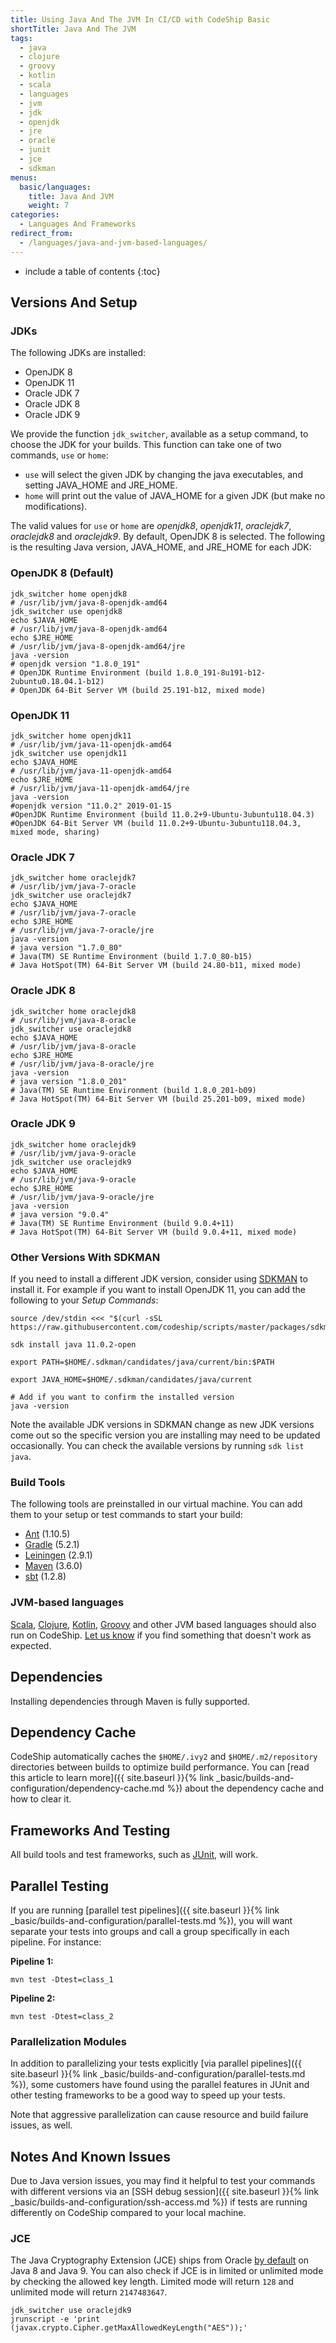 ```yaml
---
title: Using Java And The JVM In CI/CD with CodeShip Basic
shortTitle: Java And The JVM
tags:
  - java
  - clojure
  - groovy
  - kotlin
  - scala
  - languages
  - jvm
  - jdk
  - openjdk
  - jre
  - oracle
  - junit
  - jce
  - sdkman
menus:
  basic/languages:
    title: Java And JVM
    weight: 7
categories:
  - Languages And Frameworks
redirect_from:
  - /languages/java-and-jvm-based-languages/
---
```


* include a table of contents
{:toc}

## Versions And Setup

### JDKs

The following JDKs are installed:

* OpenJDK 8
* OpenJDK 11
* Oracle JDK 7
* Oracle JDK 8
* Oracle JDK 9

We provide the function `jdk_switcher`, available as a setup command, to choose the JDK for your builds.
This function can take one of two commands, `use` or `home`:

* `use` will select the given JDK by changing the java executables, and setting JAVA_HOME and JRE_HOME.
* `home` will print out the value of JAVA_HOME for a given JDK (but make no modifications).

The valid values for `use` or `home` are _openjdk8_, _openjdk11_, _oraclejdk7_, _oraclejdk8_ and _oraclejdk9_.
By default, OpenJDK 8 is selected. The following is the resulting Java version, JAVA_HOME, and JRE_HOME for each JDK:

### OpenJDK 8 (Default)

```shell
jdk_switcher home openjdk8
# /usr/lib/jvm/java-8-openjdk-amd64
jdk_switcher use openjdk8
echo $JAVA_HOME
# /usr/lib/jvm/java-8-openjdk-amd64
echo $JRE_HOME
# /usr/lib/jvm/java-8-openjdk-amd64/jre
java -version
# openjdk version "1.8.0_191"
# OpenJDK Runtime Environment (build 1.8.0_191-8u191-b12-2ubuntu0.18.04.1-b12)
# OpenJDK 64-Bit Server VM (build 25.191-b12, mixed mode)
```

### OpenJDK 11

```shell
jdk_switcher home openjdk11
# /usr/lib/jvm/java-11-openjdk-amd64
jdk_switcher use openjdk11
echo $JAVA_HOME
# /usr/lib/jvm/java-11-openjdk-amd64
echo $JRE_HOME
# /usr/lib/jvm/java-11-openjdk-amd64/jre
java -version
#openjdk version "11.0.2" 2019-01-15
#OpenJDK Runtime Environment (build 11.0.2+9-Ubuntu-3ubuntu118.04.3)
#OpenJDK 64-Bit Server VM (build 11.0.2+9-Ubuntu-3ubuntu118.04.3, mixed mode, sharing)
```

### Oracle JDK 7

```shell
jdk_switcher home oraclejdk7
# /usr/lib/jvm/java-7-oracle
jdk_switcher use oraclejdk7
echo $JAVA_HOME
# /usr/lib/jvm/java-7-oracle
echo $JRE_HOME
# /usr/lib/jvm/java-7-oracle/jre
java -version
# java version "1.7.0_80"
# Java(TM) SE Runtime Environment (build 1.7.0_80-b15)
# Java HotSpot(TM) 64-Bit Server VM (build 24.80-b11, mixed mode)
```

### Oracle JDK 8

```shell
jdk_switcher home oraclejdk8
# /usr/lib/jvm/java-8-oracle
jdk_switcher use oraclejdk8
echo $JAVA_HOME
# /usr/lib/jvm/java-8-oracle
echo $JRE_HOME
# /usr/lib/jvm/java-8-oracle/jre
java -version
# java version "1.8.0_201"
# Java(TM) SE Runtime Environment (build 1.8.0_201-b09)
# Java HotSpot(TM) 64-Bit Server VM (build 25.201-b09, mixed mode)
```

### Oracle JDK 9

```shell
jdk_switcher home oraclejdk9
# /usr/lib/jvm/java-9-oracle
jdk_switcher use oraclejdk9
echo $JAVA_HOME
# /usr/lib/jvm/java-9-oracle
echo $JRE_HOME
# /usr/lib/jvm/java-9-oracle/jre
java -version
# java version "9.0.4"
# Java(TM) SE Runtime Environment (build 9.0.4+11)
# Java HotSpot(TM) 64-Bit Server VM (build 9.0.4+11, mixed mode)
```

### Other Versions With SDKMAN

If you need to install a different JDK version, consider using [SDKMAN](https://sdkman.io) to install it. For example if you want to install OpenJDK 11, you can add the following to your _Setup Commands_:

```
source /dev/stdin <<< "$(curl -sSL https://raw.githubusercontent.com/codeship/scripts/master/packages/sdkman.sh)"

sdk install java 11.0.2-open

export PATH=$HOME/.sdkman/candidates/java/current/bin:$PATH

export JAVA_HOME=$HOME/.sdkman/candidates/java/current

# Add if you want to confirm the installed version
java -version
```

Note the available JDK versions in SDKMAN change as new JDK versions come out so the specific version you are installing may need to be updated occasionally. You can check the available versions by running `sdk list java`.

### Build Tools

The following tools are preinstalled in our virtual machine. You can add them to your setup or test commands to start your build:

* [Ant](https://ant.apache.org) (1.10.5)
* [Gradle](https://gradle.org) (5.2.1)
* [Leiningen](https://leiningen.org) (2.9.1)
* [Maven](https://maven.apache.org) (3.6.0)
* [sbt](https://www.scala-sbt.org) (1.2.8)

### JVM-based languages

[Scala](https://www.scala-lang.org), [Clojure](https://clojure.org), [Kotlin](https://kotlinlang.org), [Groovy](http://groovy-lang.org) and other JVM based languages should also run on CodeShip. [Let us know](https://helpdesk.codeship.com) if you find something that doesn't work as expected.

## Dependencies

Installing dependencies through Maven is fully supported.

## Dependency Cache

CodeShip automatically caches the `$HOME/.ivy2` and `$HOME/.m2/repository` directories between builds to optimize build performance. You can [read this article to learn more]({{ site.baseurl }}{% link _basic/builds-and-configuration/dependency-cache.md %}) about the dependency cache and how to clear it.

## Frameworks And Testing

All build tools and test frameworks, such as [JUnit](https://junit.org), will work.

## Parallel Testing

If you are running [parallel test pipelines]({{ site.baseurl }}{% link _basic/builds-and-configuration/parallel-tests.md %}), you will want separate your tests into groups and call a group specifically in each pipeline. For instance:

**Pipeline 1:**
```shell
mvn test -Dtest=class_1
```

**Pipeline 2:**
```shell
mvn test -Dtest=class_2
```

### Parallelization Modules

In addition to parallelizing your tests explicitly [via parallel pipelines]({{ site.baseurl }}{% link _basic/builds-and-configuration/parallel-tests.md %}), some customers have found using the parallel features in JUnit and other testing frameworks to be a good way to speed up your tests.

Note that aggressive parallelization can cause resource and build failure issues, as well.

## Notes And Known Issues

Due to Java version issues, you may find it helpful to test your commands with different versions via an [SSH debug session]({{ site.baseurl }}{% link _basic/builds-and-configuration/ssh-access.md %}) if tests are running differently on CodeShip compared to your local machine.

### JCE

The Java Cryptography Extension (JCE) ships from Oracle [by default](https://www.java.com/en/jre-jdk-cryptoroadmap.html) on Java 8 and Java 9. You can also check if JCE is in limited or unlimited mode by checking the allowed key length. Limited mode will return `128` and unlimited mode will return `2147483647`.

```
jdk_switcher use oraclejdk9
jrunscript -e 'print (javax.crypto.Cipher.getMaxAllowedKeyLength("AES"));'
```
